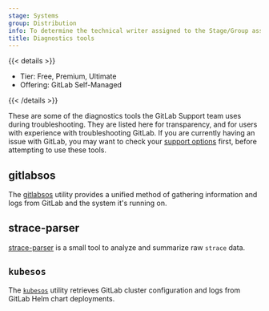 ```yaml
---
stage: Systems
group: Distribution
info: To determine the technical writer assigned to the Stage/Group associated with this page, see https://handbook.gitlab.com/handbook/product/ux/technical-writing/#assignments
title: Diagnostics tools
---
```


{{< details >}}

- Tier: Free, Premium, Ultimate
- Offering: GitLab Self-Managed

{{< /details >}}

These are some of the diagnostics tools the GitLab Support team uses during troubleshooting.
They are listed here for transparency, and for users with experience
with troubleshooting GitLab. If you are currently having an issue with GitLab, you
may want to check your [support options](https://about.gitlab.com/support/) first,
before attempting to use these tools.

## gitlabsos

The [gitlabsos](https://gitlab.com/gitlab-com/support/toolbox/gitlabsos/) utility
provides a unified method of gathering information and logs from GitLab and the system it's
running on.

## strace-parser

[strace-parser](https://gitlab.com/wchandler/strace-parser) is a small tool to analyze
and summarize raw `strace` data.

## `kubesos`

The [`kubesos`](https://gitlab.com/gitlab-com/support/toolbox/kubesos/) utility retrieves GitLab cluster configuration and logs from GitLab Helm chart deployments.
